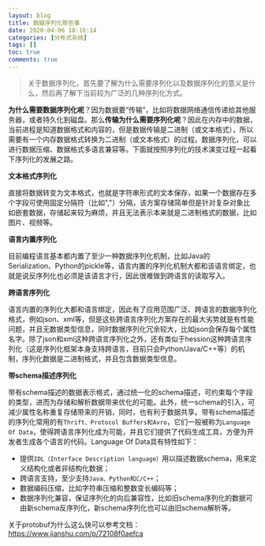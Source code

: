 ```yaml
---
layout: blog
title: 数据序列化那些事
date: 2020-04-06 18:16:14
categories: [分布式系统]
tags: []
toc: true
comments: true
---
```


> 关于数据序列化，首先要了解为什么需要序列化以及数据序列化的意义是什么，然后再了解下当前较为广泛的几种序列化方式。

**为什么需要数据序列化呢**？因为数据要“传输”，比如将数据网络通信传递给其他服务器，或者持久化到磁盘。那么**传输为什么需要序列化呢**？因此在内存中的数据，当前进程是知道数据格式和内容的，但是数据传输是二进制（或文本格式），所以需要有一个内存数据格式转换为二进制（或文本格式）的过程。数据序列化，可以进行数据压缩、数据格式多语言兼容等。下面就按照序列化的技术演变过程一起看下序列化的发展之路。

**文本格式序列化**

直接将数据转变为文本格式，也就是字符串形式的文本保存，如果一个数据存在多个字段可使用固定分隔符（比如","）分隔，该方案存储简单但是针对复杂对象比如嵌套数据，存储起来较为麻烦，并且无法表示本来就是二进制格式的数据，比如图片、视频等。

**语言内置序列化**

目前编程语言基本都内置了至少一种数据序列化机制，比如Java的 Serialization、Python的pickle等，语言内置的序列化机制大都和该语言绑定，也就是说反序列化也必须是该语言才行，因此很难做到跨语言的读取写入。

**跨语言序列化**

语言内置的序列化大都和语言绑定，因此有了应用范围广泛、跨语言的数据序列化格式，例如json、xml等，但是这些跨语言序列化方案存在的最大劣势就是有性能问题，并且无数据类型信息，同时数据序列化冗余较大，比如json会保存每个属性名字。除了json和xml这种跨语言序列化之外，还有类似于hession这种跨语言序列化（这是序列化框架本身支持跨语言，目前只会Python/Java/C++等）的机制，序列化数据是二进制格式，并且包含数据类型信息。

**带schema描述序列化**

带有schema描述的数据表示格式，通过统一化的schema描述，可约束每个字段的类型，进而为存储和解析数据带来优化的可能。此外，统一schema的引入，可减少属性名称重复存储带来的开销，同时，也有利于数据共享。带有schema描述的序列化常用的有`Thrift、Protocol Buffers和Avro`，它们一般被称为`Language Of Data`，使得跨语言序列化成为可能，并且它们提供了代码生成工具，方便为开发者生成各个语言的代码。Language Of Data具有特性如下：

- 提供`IDL（Interface Description language）`用以描述数据schema，用来定义结构化或者非结构化数据；
- 跨语言支持，至少支持`Java、Python和C/C++`；
- 数据编码压缩，比如字符串压缩和整数变长编码等；
- 数据序列化兼容，保证序列化的向后兼容性，比如旧schema序列化的数据可由新schema反序列化，新schema序列化也可以由旧schema解析等。

关于protobuf为什么这么快可以参考文档：https://www.jianshu.com/p/72108f0aefca